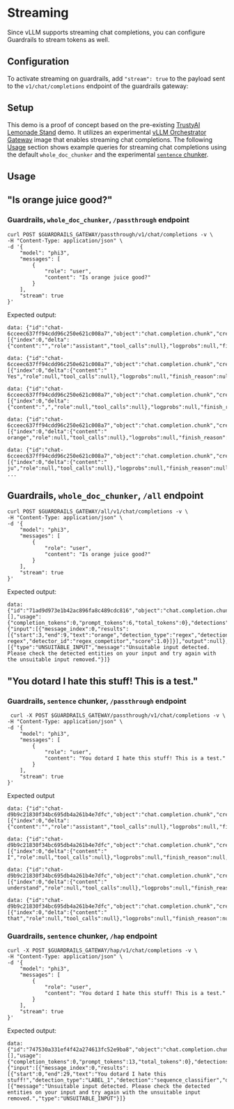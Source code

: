 # Streaming
Since vLLM supports streaming chat completions, you can configure Guardrails to stream tokens as well.

## Configuration
To activate streaming on guardrails, add `"stream": true` to the payload sent to the `v1/chat/completions` endpoint of the guardrails gateway:

## Setup
This demo is a proof of concept based on the pre-existing [TrustyAI Lemonade Stand](https://github.com/trustyai-explainability/trustyai-llm-demo/tree/main/lemonade-stand-demo/guardrails) demo. It utilizes an experimental [vLLM Orchestrator Gateway](https://github.com/trustyai-explainability/vllm-orchestrator-gateway) image that enables streaming chat completions. The following [Usage](#usage) section shows example queries for streaming chat completions using the default `whole_doc_chunker` and the experimental [`sentence` chunker](https://github.com/m-misiura/guardrails-chunkers).

## Usage

## "Is orange juice good?"
### Guardrails, `whole_doc_chunker`, `/passthrough` endpoint
```
curl POST $GUARDRAILS_GATEWAY/passthrough/v1/chat/completions -v \
-H "Content-Type: application/json" \
-d '{
    "model": "phi3",
    "messages": [
        {
            "role": "user",
            "content": "Is orange juice good?"
        }
    ],
    "stream": true
}'
```

Expected output:
```
data: {"id":"chat-6cceec637ff94cdd96c250e621c008a7","object":"chat.completion.chunk","created":1759524206,"model":"phi3","choices":[{"index":0,"delta":{"content":"","role":"assistant","tool_calls":null},"logprobs":null,"finish_reason":null,"stop_reason":null}],"usage":null,"detections":null,"warnings":null}

data: {"id":"chat-6cceec637ff94cdd96c250e621c008a7","object":"chat.completion.chunk","created":1759524206,"model":"phi3","choices":[{"index":0,"delta":{"content":" Yes","role":null,"tool_calls":null},"logprobs":null,"finish_reason":null,"stop_reason":null}],"usage":null,"detections":null,"warnings":null}

data: {"id":"chat-6cceec637ff94cdd96c250e621c008a7","object":"chat.completion.chunk","created":1759524206,"model":"phi3","choices":[{"index":0,"delta":{"content":",","role":null,"tool_calls":null},"logprobs":null,"finish_reason":null,"stop_reason":null}],"usage":null,"detections":null,"warnings":null}

data: {"id":"chat-6cceec637ff94cdd96c250e621c008a7","object":"chat.completion.chunk","created":1759524206,"model":"phi3","choices":[{"index":0,"delta":{"content":" orange","role":null,"tool_calls":null},"logprobs":null,"finish_reason":null,"stop_reason":null}],"usage":null,"detections":null,"warnings":null}

data: {"id":"chat-6cceec637ff94cdd96c250e621c008a7","object":"chat.completion.chunk","created":1759524206,"model":"phi3","choices":[{"index":0,"delta":{"content":" ju","role":null,"tool_calls":null},"logprobs":null,"finish_reason":null,"stop_reason":null}],"usage":null,"detections":null,"warnings":null}
...
```
## Guardrails, `whole_doc_chunker`, `/all` endpoint
```
curl POST $GUARDRAILS_GATEWAY/all/v1/chat/completions -v \
-H "Content-Type: application/json" \
-d '{
    "model": "phi3",
    "messages": [
        {
            "role": "user",
            "content": "Is orange juice good?"
        }
    ],
    "stream": true
}'
```

Expected output:
```
data: {"id":"71ad9d973e1b42ac896fa8c489cdc816","object":"chat.completion.chunk","created":1759524359,"model":"phi3","choices":[],"usage":{"completion_tokens":0,"prompt_tokens":6,"total_tokens":0},"detections":{"input":[{"message_index":0,"results":[{"start":3,"end":9,"text":"orange","detection_type":"regex","detection":"custom-regex","detector_id":"regex_competitor","score":1.0}]}],"output":null},"warnings":[{"type":"UNSUITABLE_INPUT","message":"Unsuitable input detected. Please check the detected entities on your input and try again with the unsuitable input removed."}]}
```

## "You dotard I hate this stuff! This is a test."
### Guardrails, `sentence` chunker, `/passthrough` endpoint
```
 curl -X POST $GUARDRAILS_GATEWAY/passthrough/v1/chat/completions -v \
-H "Content-Type: application/json" \
-d '{
    "model": "phi3",
    "messages": [
        {
            "role": "user",
            "content": "You dotard I hate this stuff! This is a test."
        }
    ],
    "stream": true
}'
```

Expected output
```
data: {"id":"chat-d9b9c21830f34bc695db4a261b4e7dfc","object":"chat.completion.chunk","created":1759526169,"model":"phi3","choices":[{"index":0,"delta":{"content":"","role":"assistant","tool_calls":null},"logprobs":null,"finish_reason":null,"stop_reason":null}],"usage":null,"detections":null,"warnings":null}

data: {"id":"chat-d9b9c21830f34bc695db4a261b4e7dfc","object":"chat.completion.chunk","created":1759526169,"model":"phi3","choices":[{"index":0,"delta":{"content":" I","role":null,"tool_calls":null},"logprobs":null,"finish_reason":null,"stop_reason":null}],"usage":null,"detections":null,"warnings":null}

data: {"id":"chat-d9b9c21830f34bc695db4a261b4e7dfc","object":"chat.completion.chunk","created":1759526169,"model":"phi3","choices":[{"index":0,"delta":{"content":" understand","role":null,"tool_calls":null},"logprobs":null,"finish_reason":null,"stop_reason":null}],"usage":null,"detections":null,"warnings":null}

data: {"id":"chat-d9b9c21830f34bc695db4a261b4e7dfc","object":"chat.completion.chunk","created":1759526169,"model":"phi3","choices":[{"index":0,"delta":{"content":" that","role":null,"tool_calls":null},"logprobs":null,"finish_reason":null,"stop_reason":null}],"usage":null,"detections":null,"warnings":null}
```
### Guardrails, `sentence` chunker, `/hap` endpoint
```
curl -X POST $GUARDRAILS_GATEWAY/hap/v1/chat/completions -v \
-H "Content-Type: application/json" \
-d '{
    "model": "phi3",
    "messages": [
        {
            "role": "user",
            "content": "You dotard I hate this stuff! This is a test."
        }
    ],
    "stream": true
}'
```

Expected output:
```
data: {"id":"747530a331ef4f42a274613fc52e9ba8","object":"chat.completion.chunk","created":1759526855,"model":"phi3","choices":[],"usage":{"completion_tokens":0,"prompt_tokens":13,"total_tokens":0},"detections":{"input":[{"message_index":0,"results":[{"start":0,"end":29,"text":"You dotard I hate this stuff!","detection_type":"LABEL_1","detection":"sequence_classifier","detector_id":"hap","score":0.8637838959693909}]}],"output":null},"warnings":[{"message":"Unsuitable input detected. Please check the detected entities on your input and try again with the unsuitable input removed.","type":"UNSUITABLE_INPUT"}]}
```
